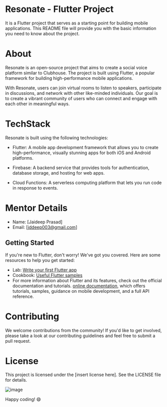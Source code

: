 # Resonate - Flutter Project
It is a Flutter project that serves as a starting point for building mobile applications. This README file will provide you with the basic information you need to know about the project.

# About
Resonate is an open-source project that aims to create a social voice platform similar to Clubhouse. The project is built using Flutter, a popular framework for building high-performance mobile applications.

With Resonate, users can join virtual rooms to listen to speakers, participate in discussions, and network with other like-minded individuals. Our goal is to create a vibrant community of users who can connect and engage with each other in meaningful ways.

# TechStack
Resonate is built using the following technologies:

- Flutter: A mobile app development framework that allows you to create high-performance, visually stunning apps for both iOS and Android platforms.

- Firebase: A backend service that provides tools for authentication, database storage, and hosting for web apps.

- Cloud Functions: A serverless computing platform that lets you run code in response to events.

# Mentor Details
- Name: [Jaideep Prasad]
- Email: [jddeep003@gmail.com]

## Getting Started
If you're new to Flutter, don't worry! We've got you covered. Here are some resources to help you get started:

- Lab: [Write your first Flutter app](https://docs.flutter.dev/get-started/codelab)
- Cookbook: [Useful Flutter samples](https://docs.flutter.dev/cookbook)
- For more information about Flutter and its features, check out the official documentation and tutorials.
[online documentation](https://docs.flutter.dev/), which offers tutorials,
samples, guidance on mobile development, and a full API reference.

# Contributing
We welcome contributions from the community! If you'd like to get involved, please take a look at our contributing guidelines and feel free to submit a pull request.

# License
This project is licensed under the [insert license here]. See the LICENSE file for details.

![image](https://user-images.githubusercontent.com/76551267/226820746-6b12941b-2d9e-4dde-ac9d-ed3c99f33bff.png)

Happy coding! 😄

